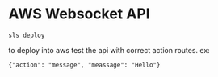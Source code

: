 # AWS Websocket API
```
sls deploy
```
to deploy into aws 
test the api with correct action routes. 
ex: 
```
{"action": "message", "meassage": "Hello"}
```
